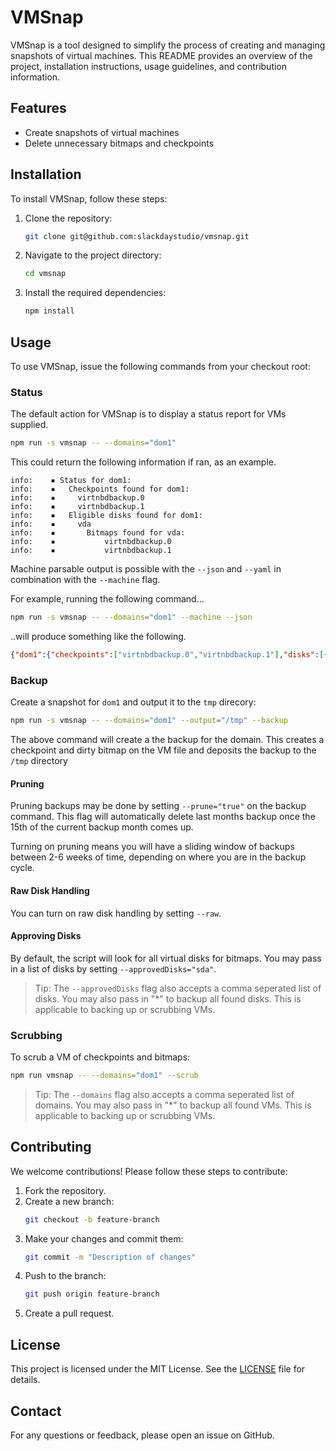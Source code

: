 # VMSnap

VMSnap is a tool designed to simplify the process of creating and managing 
snapshots of virtual machines. This README provides an overview of the project, 
installation instructions, usage guidelines, and contribution information.

## Features

- Create snapshots of virtual machines
- Delete unnecessary bitmaps and checkpoints

## Installation

To install VMSnap, follow these steps:

1. Clone the repository:
    ```sh
    git clone git@github.com:slackdaystudio/vmsnap.git
    ```
2. Navigate to the project directory:
    ```sh
    cd vmsnap
    ```
3. Install the required dependencies:
    ```sh
    npm install
    ```

## Usage

To use VMSnap, issue the following commands from your checkout root:

### Status

The default action for VMSnap is to display a status report for VMs supplied.
```sh
npm run -s vmsnap -- --domains="dom1"
```

This could return the following information if ran, as an example.

```
info:    ▪ Status for dom1:
info:    ▪   Checkpoints found for dom1:
info:    ▪     virtnbdbackup.0
info:    ▪     virtnbdbackup.1
info:    ▪   Eligible disks found for dom1:
info:    ▪     vda
info:    ▪       Bitmaps found for vda:
info:    ▪           virtnbdbackup.0
info:    ▪           virtnbdbackup.1
```

Machine parsable output is possible with the `--json` and `--yaml` in 
combination with the `--machine` flag.

For example, running the following command... 
```sh
npm run -s vmsnap -- --domains="dom1" --machine --json
```
..will produce something like the following.
```json
{"dom1":{"checkpoints":["virtnbdbackup.0","virtnbdbackup.1"],"disks":[{"disk":"vda","bitmaps":["virtnbdbackup.0","virtnbdbackup.1"]}]}}
```

### Backup

Create a snapshot for `dom1` and output it to the `tmp` direcory:
```sh
npm run -s vmsnap -- --domains="dom1" --output="/tmp" --backup
```
The above command will create a the backup for the domain.  This creates a 
checkpoint and dirty bitmap on the VM file and deposits the backup to the `/tmp`
directory

#### Pruning

Pruning backups may be done by setting `--prune="true"` on the backup command.
This flag will automatically delete last months backup once the 15th of the 
current backup month comes up.  

Turning on pruning means you will have a sliding window of backups between 2-6
weeks of time, depending on where you are in the backup cycle.

#### Raw Disk Handling

You can turn on raw disk handling by setting `--raw`.  

#### Approving Disks

By default, the script will look for all virtual disks for bitmaps.  You may 
pass in a list of disks by setting `--approvedDisks="sda"`.

>Tip: The `--approvedDisks` flag also accepts a comma seperated list of disks.
You may also pass in "*" to backup all found disks.  This is applicable to 
backing up or scrubbing VMs.

### Scrubbing

To scrub a VM of checkpoints and bitmaps:
```sh
npm run vmsnap -- --domains="dom1" --scrub
```

>Tip: The `--domains` flag also accepts a comma seperated list of domains.  You 
may also pass in "*" to backup all found VMs.  This is applicable to backing up 
or scrubbing VMs.

## Contributing

We welcome contributions! Please follow these steps to contribute:

1. Fork the repository.
2. Create a new branch:
    ```sh
    git checkout -b feature-branch
    ```
3. Make your changes and commit them:
    ```sh
    git commit -m "Description of changes"
    ```
4. Push to the branch:
    ```sh
    git push origin feature-branch
    ```
5. Create a pull request.

## License

This project is licensed under the MIT License. See the [LICENSE](LICENSE) file 
for details.

## Contact

For any questions or feedback, please open an issue on GitHub.
